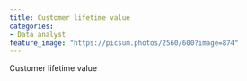 ```yaml
---
title: Customer lifetime value
categories:
- Data analyst
feature_image: "https://picsum.photos/2560/600?image=874"
---
```


Customer lifetime value